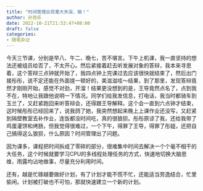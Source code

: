 ```yaml
---
title: "时间管理出现重大失误，输！"
author: 孙百乐
date: 2022-10-21T21:53:47+08:00
draft: false
categories: 
- 随笔杂记
---
```


今天三节课，分别是早八、午二、晚七，苦不堪言。下午上机课，我一直坚持的想法还被组员给否了，不太开心。然后紧接着赶去听发展对象的答辩，我本来寻思着，这个答辩三点钟就开始了，我四点钟上完课过去应该很快就结束了，然后出门接彤彤，说不定还能在外面搓一顿好的，美滋滋哇～结果，到了那里，发现答辩竟然才刚刚开始，感觉不对劲，开溜！结果更没想到的是，王导竟然点名了，点到我不在，特地让我跟他说明一下情况。同学们给我发信息，打电话，我当时都骑车到玉兰了，又赶紧跑回来听答辩会，还得跟王导解释。这个会一直到六点钟才结束，这时候彤彤已经回来了，说我鸽了她，我突然想起来晚上上课作业还没写，又赶紧到隔壁教室去补作业，连饭都没时间吃，真的很狼狈。彤彤原谅了我，还给我带了鸡蛋灌饼和烤肠，但我觉得很难过，一个下午，得罪了王导，得罪了彤姐，还把自己搞得这么狼狈，什么原因？时间管理出了问题。

因为课多，课程把时间拆成了零碎的部分，很难集中时间去解决一个个毫不相干的大任务，这个时候就要学习CPU的多线程处理任务的方式，快速地切换大脑思维，雨露均沾地做事，尽量充分利用时间。

还有，越是忙碌越要做好计划，有了计划才能不慌不忙，还能适当劳逸结合，忙里偷闲。计划被打破也不可怕，那就快速建立一个新的计划。
